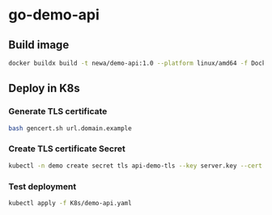 # go-demo-api

## Build image

```bash
docker buildx build -t newa/demo-api:1.0 --platform linux/amd64 -f Dockerfile . --push
```

## Deploy in K8s

### Generate TLS certificate

```bash
bash gencert.sh url.domain.example
```

### Create TLS certificate Secret

``` bash
kubectl -n demo create secret tls api-demo-tls --key server.key --cert server.crt
```

### Test deployment

```bash
kubectl apply -f K8s/demo-api.yaml
```
